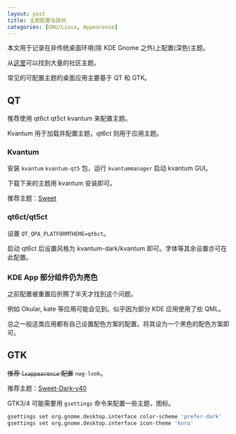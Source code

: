 ```yaml
---
layout: post
title: 主题配置与踩坑
categories: [GNU/Linux, Appearence]
---
```


本文用于记录在非传统桌面环境(除 KDE Gnome 之外)上配置(深色)主题。

从[这里](https://www.pling.com/)可以找到大量的社区主题。

常见的可配置主题的桌面应用主要基于 QT 和 GTK。


## QT

推荐使用 qt6ct qt5ct kvantum 来配置主题。

Kvantum 用于加载并配置主题，qt6ct 则用于应用主题。

### Kvantum

安装 `kvantum` `kvantum-qt5` 包，运行 `kvantummanager` 启动 kvantum GUI。

下载下来的主题用 kvantum 安装即可。  

推荐主题：[Sweet](https://www.pling.com/p/1294013/)

### qt6ct/qt5ct

设置 `QT_QPA_PLATFORMTHEME=qt6ct`。  

启动 qt6ct 后设置风格为 kvantum-dark/kvantum 即可。字体等其余设置亦可在此配置。  

### **KDE App 部分组件仍为亮色**

之前配置被重置后折腾了半天才找到这个问题。

例如 Okular, kate 等应用可能会见到。似乎因为部分 KDE 应用使用了些 QML。

总之一般这类应用都有自己设置配色方案的配置。将其设为一个黑色的配色方案即可。

## GTK

~~推荐 `lxappearence` 配置~~ `nwg-look`。  

推荐主题：[Sweet-Dark-v40](https://www.pling.com/p/1253385/)

GTK3/4 可能需要用 `gsettings` 命令来配置一些主题，图标。  

```bash
gsettings set org.gnome.desktop.interface color-scheme 'prefer-dark'   
gsettings set org.gnome.desktop.interface icon-theme 'kora'   
```
